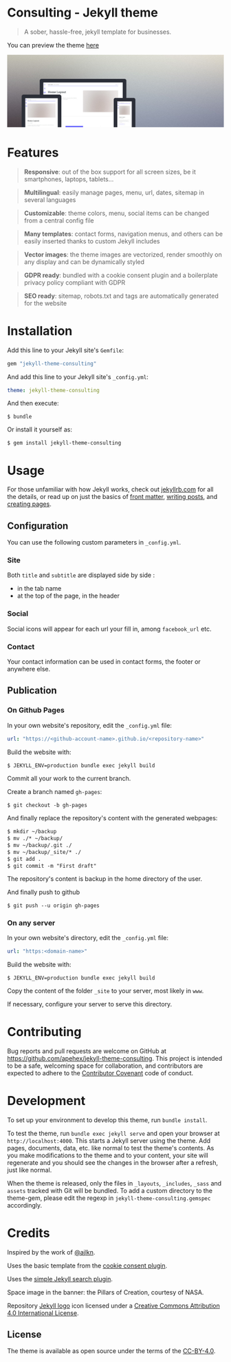 # Consulting - Jekyll theme

> A sober, hassle-free, jekyll template for businesses.

You can preview the theme [here](https://apehex.github.io/jekyll-theme-consulting)

![Consulting Theme](assets/images/screenshot.jpg "Consulting Theme")

# Features

> **Responsive**: out of the box support for all screen sizes, be it smartphones, laptops, tablets...

> **Multilingual**: easily manage pages, menu, url, dates, sitemap in several languages

> **Customizable**: theme colors, menu, social items can be changed from a central config file

> **Many templates**: contact forms, navigation menus, and others can be easily inserted thanks to custom Jekyll includes

> **Vector images**: the theme images are vectorized, render smoothly on any display and can be dynamically styled

> **GDPR ready**: bundled with a cookie consent plugin and a boilerplate privacy policy compliant with GDPR

> **SEO ready**: sitemap, robots.txt and tags are automatically generated for the website

# Installation

Add this line to your Jekyll site's `Gemfile`:

```ruby
gem "jekyll-theme-consulting"
```

And add this line to your Jekyll site's `_config.yml`:

```yaml
theme: jekyll-theme-consulting
```

And then execute:

    $ bundle

Or install it yourself as:

    $ gem install jekyll-theme-consulting

# Usage

For those unfamiliar with how Jekyll works, check out [jekyllrb.com](https://jekyllrb.com/) for all the details, 
or read up on just the basics of [front matter](https://jekyllrb.com/docs/frontmatter/), [writing posts](https://jekyllrb.com/docs/posts/), 
and [creating pages](https://jekyllrb.com/docs/pages/).

## Configuration

You can use the following custom parameters in `_config.yml`.

### Site
Both `title` and `subtitle` are displayed side by side :
- in the tab name
- at the top of the page, in the header

### Social
Social icons will appear for each url your fill in, among `facebook_url` etc.

### Contact
Your contact information can be used in contact forms, the footer or anywhere else.

## Publication

### On Github Pages

In your own website's repository, edit the `_config.yml` file:

```yaml
url: "https://<github-account-name>.github.io/<repository-name>"
```

Build the website with:

    $ JEKYLL_ENV=production bundle exec jekyll build

Commit all your work to the current branch.

Create a branch named `gh-pages`:

    $ git checkout -b gh-pages

And finally replace the repository's content with the generated webpages:

    $ mkdir ~/backup
    $ mv ./* ~/backup/
    $ mv ~/backup/.git ./
    $ mv ~/backup/_site/* ./
    $ git add .
    $ git commit -m "First draft"

The repository's content is backup in the home directory of the user.

And finally push to github

    $ git push --u origin gh-pages

### On any server

In your own website's directory, edit the `_config.yml` file:

```yaml
url: "https:<domain-name>"
```

Build the website with:

    $ JEKYLL_ENV=production bundle exec jekyll build

Copy the content of the folder `_site` to your server, most likely in `www`.

If necessary, configure your server to serve this directory.

# Contributing

Bug reports and pull requests are welcome on GitHub at https://github.com/apehex/jekyll-theme-consulting. This project is intended to be a safe, welcoming space for collaboration, and contributors are expected to adhere to the [Contributor Covenant][contributor-covenant] code of conduct.

# Development

To set up your environment to develop this theme, run `bundle install`.

To test the theme, run `bundle exec jekyll serve` and open your browser at `http://localhost:4000`. This starts a Jekyll server using the theme. Add pages, documents, data, etc. like normal to test the theme's contents. As you make modifications to the theme and to your content, your site will regenerate and you should see the changes in the browser after a refresh, just like normal.

When the theme is released, only the files in `_layouts`, `_includes`, `_sass` and `assets` tracked with Git will be bundled.
To add a custom directory to the theme-gem, please edit the regexp in `jekyll-theme-consulting.gemspec` accordingly.

# Credits

Inspired by the work of [@ajlkn][ajlkn].

Uses the basic template from the [cookie consent plugin][cookieconsent].

Uses the [simple Jekyll search plugin][simple-jekyll-search].

Space image in the banner: the Pillars of Creation, courtesy of NASA.

Repository [Jekyll logo][jekyll-logo] icon licensed under a [Creative Commons Attribution 4.0 International License][cc4-license].

## License

The theme is available as open source under the terms of the [CC-BY-4.0](LICENSE).

[ajlkn]: https://aj.lkn.io/
[cc4-license]: http://choosealicense.com/licenses/cc-by-4.0/
[contributor-covenant]: http://contributor-covenant.org
[cookieconsent]: https://github.com/osano/cookieconsent
[html5up]: https://html5up.net/
[jekyll-logo]: https://github.com/jekyll/brand
[simple-jekyll-search]: https://github.com/christian-fei/Simple-Jekyll-Search
